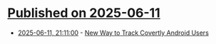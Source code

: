 # [Published on 2025-06-11](index.md)

* [2025-06-11, 21:11:00](https://soylentnews.org/article.pl?sid=25/06/11/0136231&from=rss) - [New Way to Track Covertly Android Users](https://soylentnews.org/article.pl?sid=25/06/11/0136231&from=rss)
